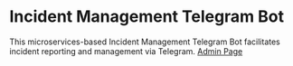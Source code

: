 # Incident Management Telegram Bot
This microservices-based Incident Management Telegram Bot facilitates incident reporting and management via Telegram.
[Admin Page](https://admin_bot.cfapps.us10-001.hana.ondemand.com)
